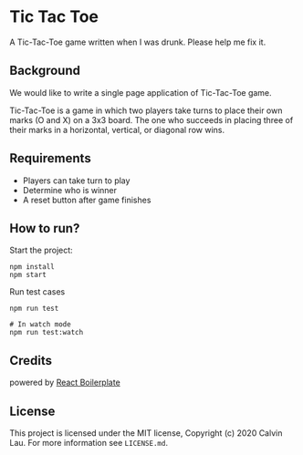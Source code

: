 # Tic Tac Toe

A Tic-Tac-Toe game written when I was drunk. Please help me fix it.

## Background

We would like to write a single page application of Tic-Tac-Toe game.

Tic-Tac-Toe is a game in which two players take turns to place their own marks (O and X) on a 3x3 board. The one who succeeds in placing three of their marks in a horizontal, vertical, or diagonal row wins.

## Requirements

- Players can take turn to play
- Determine who is winner
- A reset button after game finishes

## How to run?

Start the project:
```
npm install
npm start
```

Run test cases
```
npm run test

# In watch mode
npm run test:watch
```

## Credits

powered by [React Boilerplate](https://github.com/react-boilerplate/react-boilerplate)

## License

This project is licensed under the MIT license, Copyright (c) 2020 Calvin Lau. For more information see `LICENSE.md`.
